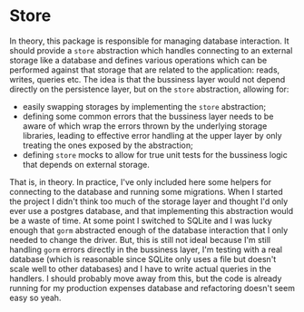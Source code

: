 # Store

In theory, this package is responsible for managing database interaction. It
should provide a `store` abstraction which handles connecting to an external
storage like a database and defines various operations which can be performed
against that storage that are related to the application: reads, writes, queries
etc. The idea is that the bussiness layer would not depend directly on the
persistence layer, but on the `store` abstraction, allowing for:

- easily swapping storages by implementing the `store` abstraction;
- defining some common errors that the bussiness layer needs to be aware of
  which wrap the errors thrown by the underlying storage libraries, leading to
  effective error handling at the upper layer by only treating the ones exposed
  by the abstraction;
- defining `store` mocks to allow for true unit tests for the bussiness logic
  that depends on external storage.

That is, in theory. In practice, I've only included here some helpers for
connecting to the database and running some migrations. When I started the
project I didn't think too much of the storage layer and thought I'd only ever
use a postgres database, and that implementing this abstraction would be a waste
of time. At some point I switched to SQLite and I was lucky enough that `gorm`
abstracted enough of the database interaction that I only needed to change the
driver. But, this is still not ideal because I'm still handling `gorm` errors
directly in the bussiness layer, I'm testing with a real database (which is
reasonable since SQLite only uses a file but doesn't scale well to other
databases) and I have to write actual queries in the handlers. I should probably
move away from this, but the code is already running for my production expenses
database and refactoring doesn't seem easy so yeah.
